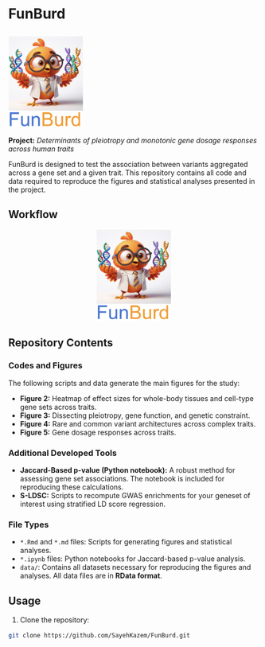 # FunBurd <p align="center">
  <img src="/FunBurd_Logo.png" alt="Project Logo" width="150"/>
</p>

**Project:** *Determinants of pleiotropy and monotonic gene dosage responses across human traits*

FunBurd is designed to test the association between variants aggregated across a gene set and a given trait. This repository contains all code and data required to reproduce the figures and statistical analyses presented in the project.

## Workflow

<p align="center">
  <img src="/FunBurd_Logo.png" alt="Project Logo" width="150"/>
</p>


## Repository Contents

### Codes and Figures

The following scripts and data generate the main figures for the study:

- **Figure 2:** Heatmap of effect sizes for whole-body tissues and cell-type gene sets across traits.
- **Figure 3:** Dissecting pleiotropy, gene function, and genetic constraint.
- **Figure 4:** Rare and common variant architectures across complex traits.
- **Figure 5:** Gene dosage responses across traits.

### Additional Developed Tools

- **Jaccard-Based p-value (Python notebook):** A robust method for assessing gene set associations. The notebook is included for reproducing these calculations.
- **S-LDSC:** Scripts to recompute GWAS enrichments for your geneset of interest using stratified LD score regression.

### File Types

- `*.Rmd` and `*.md` files: Scripts for generating figures and statistical analyses.
- `*.ipynb` files: Python notebooks for Jaccard-based p-value analysis.
- `data/`: Contains all datasets necessary for reproducing the figures and analyses. All data files are in **RData format**.
  
## Usage

1. Clone the repository:

```bash
git clone https://github.com/SayehKazem/FunBurd.git
